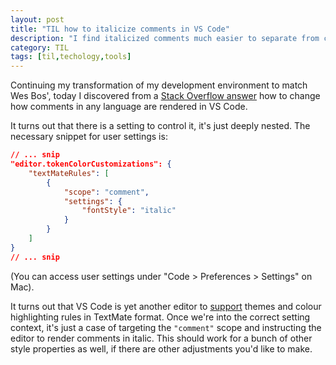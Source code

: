 ```yaml
---
layout: post
title: "TIL how to italicize comments in VS Code"
description: "I find italicized comments much easier to separate from code. I describe here the settings to activate this functionality in VS Code."
category: TIL
tags: [til,techology,tools]
---
```


Continuing my transformation of my development environment to match Wes Bos', today I discovered from a [Stack Overflow answer](https://stackoverflow.com/a/46278282) how to change how comments in any language are rendered in VS Code.

It turns out that there is a setting to control it, it's just deeply nested. The necessary snippet for user settings is:

``` json
// ... snip
"editor.tokenColorCustomizations": {
    "textMateRules": [
        {
            "scope": "comment",
            "settings": {
                "fontStyle": "italic"
            }
        }
    ]
}
// ... snip
```

(You can access user settings under "Code > Preferences > Settings" on Mac).

It turns out that VS Code is yet another editor to [support](https://code.visualstudio.com/docs/extensions/themes-snippets-colorizers) themes and colour highlighting rules in TextMate format. Once we're into the correct setting context, it's just a case of targeting the `"comment"` scope and instructing the editor to render comments in italic. This should work for a bunch of other style properties as well, if there are other adjustments you'd like to make.